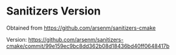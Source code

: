 # Sanitizers Version

Obtained from https://github.com/arsenm/sanitizers-cmake

Version: https://github.com/arsenm/sanitizers-cmake/commit/99e159ec9bc8dd362b08d18436bd40ff0648417b
